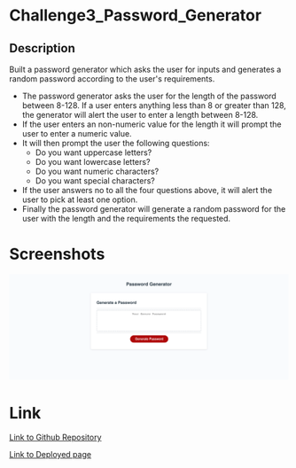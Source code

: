 # Challenge3_Password_Generator

## Description

Built a password generator which asks the user for inputs and generates a random password according to the user's requirements.

- The password generator asks the user for the length of the password between 8-128. If a user enters anything less than 8 or greater than 128, the generator will alert the user to enter a length between 8-128.
- If the user enters an non-numeric value for the length it will prompt the user to enter a numeric value.
- It will then prompt the user the following questions:
    - Do you want uppercase letters?
    - Do you want lowercase letters?
    - Do you want numeric characters?
    - Do you want special characters?
- If the user answers no to all the four questions above, it will alert the user to pick at least one option.
- Finally the password generator will generate a random password for the user with the length and the requirements the requested.

# Screenshots

![Screenshot for project](./assets/PasswordGenerator.png)


# Link

[Link to Github Repository](https://github.com/vini3076/Challenge3_Password_Generator)

[Link to Deployed page](https://vini3076.github.io/Challenge3_Password_Generator/)
